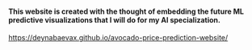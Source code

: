 #### This website is created with the thought of embedding the future ML predictive visualizations that I will do for my AI specialization. 
https://deynabaevax.github.io/avocado-price-prediction-website/
